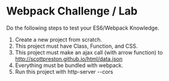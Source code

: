 # Webpack Challenge / Lab

Do the following steps to test your ES6/Webpack Knowledge.

1. Create a new project from scratch.
2. This project must have Class, Function, and CSS.
3. This project must make an ajax call (with arrow function) to 
    http://scottpreston.github.io/html/data.json
4. Everything must be bundled with webpack.
5. Run this project with http-server --cors